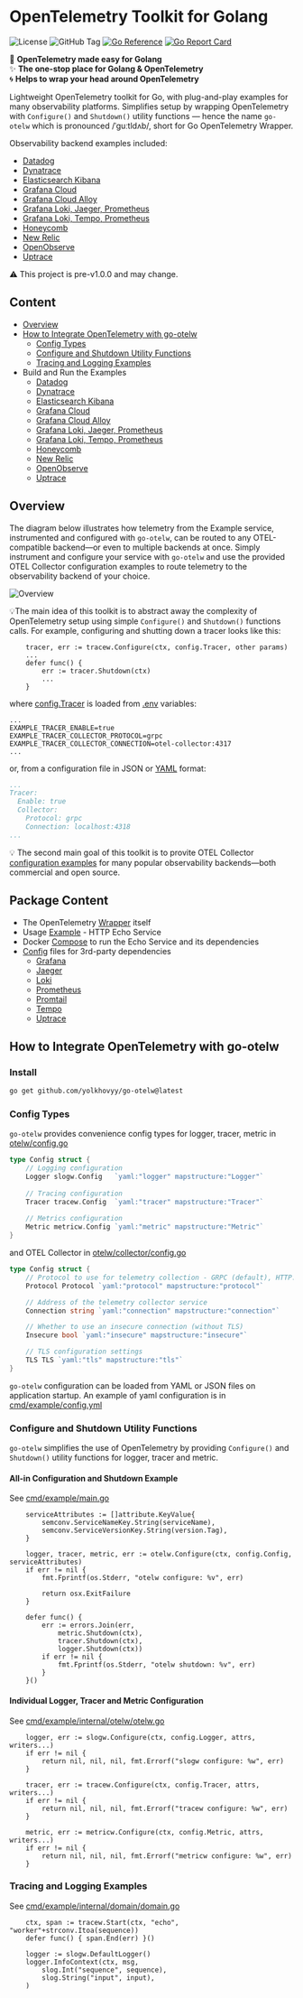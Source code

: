 # OpenTelemetry Toolkit for Golang  

![License](https://img.shields.io/github/license/yolkhovyy/go-otelw)
![GitHub Tag](https://img.shields.io/github/v/tag/yolkhovyy/go-otelw)
[![Go Reference](https://pkg.go.dev/badge/github.com/yolkhovyy/go-otelw.svg)](https://pkg.go.dev/github.com/yolkhovyy/go-otelw)
[![Go Report Card](https://goreportcard.com/badge/github.com/yolkhovyy/go-otelw)](https://goreportcard.com/report/github.com/yolkhovyy/go-otelw)

🚀 **OpenTelemetry made easy for Golang**  
✨ **The one-stop place for Golang & OpenTelemetry**  
🌀 **Helps to wrap your head around OpenTelemetry**  

Lightweight OpenTelemetry toolkit for Go, with plug-and-play examples for many observability platforms.
Simplifies setup by wrapping OpenTelemetry with `Configure()` and `Shutdown()` utility functions — hence the name `go-otelw` which is pronounced /ˈɡuːtldʌb/, short for Go OpenTelemetry Wrapper.

Observability backend examples included:
  * [Datadog](docs/datadog.md)
  * [Dynatrace](docs/dynatrace.md)
  * [Elasticsearch Kibana](docs/elasticsearch-kibana.md)
  * [Grafana Cloud](docs/grafana-cloud.md)
  * [Grafana Cloud Alloy](./docs/grafana-cloud-alloy.md)
  * [Grafana Loki, Jaeger, Prometheus](./docs/grafana-loki-jaeger-prometheus.md)
  * [Grafana Loki, Tempo, Prometheus](./docs/grafana-loki-tempo-prometheus.md)
  * [Honeycomb](./docs/honeycomb.md)
  * [New Relic](./docs/new-relic.md)
  * [OpenObserve](./docs/openobserve.md)
  * [Uptrace](./docs/uptrace.md)

⚠️ This project is pre-v1.0.0 and may change.

## Content
* [Overview](#overview)
* [How to Integrate OpenTelemetry with go-otelw](#how-to-integrate-opentelemetry-with-go-otelw)
  * [Config Types](#config-types)
  * [Configure and Shutdown Utility Functions](#configure-and-shutdown-utility-functions)
  * [Tracing and Logging Examples](#tracing-and-logging-examples)
* Build and Run the Examples
  * [Datadog](docs/datadog.md)
  * [Dynatrace](docs/dynatrace.md)
  * [Elasticsearch Kibana](docs/elasticsearch-kibana.md)
  * [Grafana Cloud](docs/grafana-cloud.md)
  * [Grafana Cloud Alloy](./docs/grafana-cloud-alloy.md)
  * [Grafana Loki, Jaeger, Prometheus](./docs/grafana-loki-jaeger-prometheus.md)
  * [Grafana Loki, Tempo, Prometheus](./docs/grafana-loki-tempo-prometheus.md)
  * [Honeycomb](./docs/honeycomb.md)
  * [New Relic](./docs/new-relic.md)
  * [OpenObserve](./docs/openobserve.md)
  * [Uptrace](./docs/uptrace.md)

## Overview
The diagram below illustrates how telemetry from the Example service, instrumented and configured with `go-otelw`, can be routed to any OTEL-compatible backend—or even to multiple backends at once. Simply instrument and configure your service with `go-otelw` and use the provided OTEL Collector configuration examples to route telemetry to the observability backend of your choice.

![Overview](./docs/diagrams/overview.png)

💡The main idea of this toolkit is to abstract away the complexity of OpenTelemetry setup using simple `Configure()` and `Shutdown()` functions calls. For example, configuring and shutting down a tracer looks like this:
```golang
	tracer, err := tracew.Configure(ctx, config.Tracer, other params)
	...
	defer func() {
		err := tracer.Shutdown(ctx)
		...
	}
```

where [config.Tracer](./otelw/config.go#L11-L20) is loaded from [.env](./.env.local) variables:
```env
...
EXAMPLE_TRACER_ENABLE=true
EXAMPLE_TRACER_COLLECTOR_PROTOCOL=grpc
EXAMPLE_TRACER_COLLECTOR_CONNECTION=otel-collector:4317
...
```

or, from a configuration file in JSON or [YAML](./cmd/example/config.yml) format:
```yml
...
Tracer:
  Enable: true
  Collector:
    Protocol: grpc
    Connection: localhost:4318
...
```

💡 The second main goal of this toolkit is to provite OTEL Collector [configuration examples](./config/) for many popular observability backends—both commercial and open source.

## Package Content
* The OpenTelemetry [Wrapper](./otelw/) itself
* Usage [Example](./cmd/example/) - HTTP Echo Service
* Docker [Compose](./docker-compose.yml) to run the Echo Service and its dependencies
* [Config](./config/) files for 3rd-party dependencies
	* [Grafana](./config/grafana/)
	* [Jaeger](./config/jaeger/)
	* [Loki](./config/loki/)
	* [Prometheus](./config/prometheus/)
	* [Promtail](./config/promtail/)
	* [Tempo](./config/tempo/)
	* [Uptrace](./config/uptrace/)

## How to Integrate OpenTelemetry with go-otelw
### Install
```bash
go get github.com/yolkhovyy/go-otelw@latest
```

### Config Types
`go-otelw` provides convenience config types for logger, tracer, metric in [otelw/config.go](./otelw/config.go#L11-L20)
```go
type Config struct {
	// Logging configuration
	Logger slogw.Config   `yaml:"logger" mapstructure:"Logger"`
	
	// Tracing configuration
	Tracer tracew.Config  `yaml:"tracer" mapstructure:"Tracer"`
	
	// Metrics configuration
	Metric metricw.Config `yaml:"metric" mapstructure:"Metric"`
}
```
and OTEL Collector in [otelw/collector/config.go](./otelw/collector/config.go#L6-L18)
```go
type Config struct {
	// Protocol to use for telemetry collection - GRPC (default), HTTP.
	Protocol Protocol `yaml:"protocol" mapstructure:"protocol"`

	// Address of the telemetry collector service
	Connection string `yaml:"connection" mapstructure:"connection"`

	// Whether to use an insecure connection (without TLS)
	Insecure bool `yaml:"insecure" mapstructure:"insecure"`

	// TLS configuration settings
	TLS TLS `yaml:"tls" mapstructure:"tls"`
}
```
`go-otelw` configuration can be loaded from YAML or JSON files on application startup. An example of yaml configuration is in [cmd/example/config.yml](./cmd/example/config.yml)

### Configure and Shutdown Utility Functions
`go-otelw` simplifies the use of OpenTelemetry by providing `Configure()` and `Shutdown()` utility functions for logger, tracer and metric.

#### All-in Configuration and Shutdown Example
See [cmd/example/main.go](./cmd/example/main.go#L60-L75)

```golang
	serviceAttributes := []attribute.KeyValue{
		semconv.ServiceNameKey.String(serviceName),
		semconv.ServiceVersionKey.String(version.Tag),
	}
	
	logger, tracer, metric, err := otelw.Configure(ctx, config.Config, serviceAttributes)
	if err != nil {
		fmt.Fprintf(os.Stderr, "otelw configure: %v", err)

		return osx.ExitFailure
	}

	defer func() {
		err := errors.Join(err,
			metric.Shutdown(ctx),
			tracer.Shutdown(ctx),
			logger.Shutdown(ctx))
		if err != nil {
			fmt.Fprintf(os.Stderr, "otelw shutdown: %v", err)
		}
	}()
```

#### Individual Logger, Tracer and Metric Configuration
See [cmd/example/internal/otelw/otelw.go](./cmd/example/internal/otelw/otelw.go#L21-L34)

```golang
	logger, err := slogw.Configure(ctx, config.Logger, attrs, writers...)
	if err != nil {
		return nil, nil, nil, fmt.Errorf("slogw configure: %w", err)
	}

	tracer, err := tracew.Configure(ctx, config.Tracer, attrs, writers...)
	if err != nil {
		return nil, nil, nil, fmt.Errorf("tracew configure: %w", err)
	}

	metric, err := metricw.Configure(ctx, config.Metric, attrs, writers...)
	if err != nil {
		return nil, nil, nil, fmt.Errorf("metricw configure: %w", err)
	}

```

### Tracing and Logging Examples
See [cmd/example/internal/domain/domain.go](./cmd/example/internal/domain/domain.go#L75-L110)

```golang
	ctx, span := tracew.Start(ctx, "echo", "worker"+strconv.Itoa(sequence))
	defer func() { span.End(err) }()

	logger := slogw.DefaultLogger()
	logger.InfoContext(ctx, msg, 
		slog.Int("sequence", sequence),
		slog.String("input", input),
	)
```
